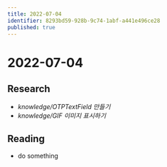 ```yaml
---
title: 2022-07-04
identifier: 8293bd59-928b-9c74-1abf-a441e496ce28
published: true
---
```


# 2022-07-04

## Research

* *knowledge/OTPTextField 만들기*
* *knowledge/GIF 이미지 표시하기*

## Reading

* do something
